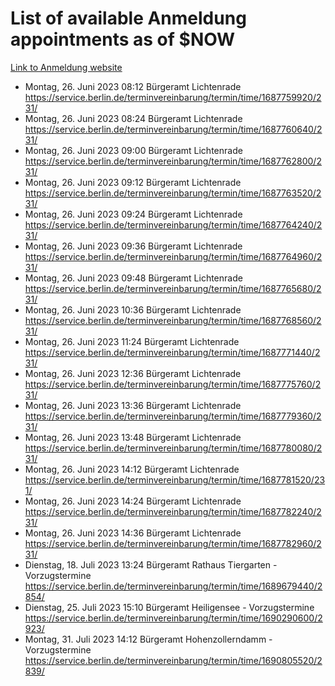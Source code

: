 # List of available Anmeldung appointments as of $NOW
[Link to Anmeldung website](https://service.berlin.de/terminvereinbarung/termin/tag.php?termin=1&anliegen[]=120686&dienstleisterlist=122210,122217,327316,122219,327312,122227,327314,122231,327346,122243,327348,122254,122252,329742,122260,329745,122262,329748,122271,327278,122273,327274,122277,327276,330436,122280,327294,122282,327290,122284,327292,122291,327270,122285,327266,122286,327264,122296,327268,150230,329760,122297,327286,122294,327284,122312,329763,122314,329775,122304,327330,122311,327334,122309,327332,317869,122281,327352,122279,329772,122283,122276,327324,122274,327326,122267,329766,122246,327318,122251,327320,122257,327322,122208,327298,122226,327300&herkunft=http%3A%2F%2Fservice.berlin.de%2Fdienstleistung%2F120686%2F)
- Montag, 26. Juni 2023 08:12 Bürgeramt Lichtenrade https://service.berlin.de/terminvereinbarung/termin/time/1687759920/231/
- Montag, 26. Juni 2023 08:24 Bürgeramt Lichtenrade https://service.berlin.de/terminvereinbarung/termin/time/1687760640/231/
- Montag, 26. Juni 2023 09:00 Bürgeramt Lichtenrade https://service.berlin.de/terminvereinbarung/termin/time/1687762800/231/
- Montag, 26. Juni 2023 09:12 Bürgeramt Lichtenrade https://service.berlin.de/terminvereinbarung/termin/time/1687763520/231/
- Montag, 26. Juni 2023 09:24 Bürgeramt Lichtenrade https://service.berlin.de/terminvereinbarung/termin/time/1687764240/231/
- Montag, 26. Juni 2023 09:36 Bürgeramt Lichtenrade https://service.berlin.de/terminvereinbarung/termin/time/1687764960/231/
- Montag, 26. Juni 2023 09:48 Bürgeramt Lichtenrade https://service.berlin.de/terminvereinbarung/termin/time/1687765680/231/
- Montag, 26. Juni 2023 10:36 Bürgeramt Lichtenrade https://service.berlin.de/terminvereinbarung/termin/time/1687768560/231/
- Montag, 26. Juni 2023 11:24 Bürgeramt Lichtenrade https://service.berlin.de/terminvereinbarung/termin/time/1687771440/231/
- Montag, 26. Juni 2023 12:36 Bürgeramt Lichtenrade https://service.berlin.de/terminvereinbarung/termin/time/1687775760/231/
- Montag, 26. Juni 2023 13:36 Bürgeramt Lichtenrade https://service.berlin.de/terminvereinbarung/termin/time/1687779360/231/
- Montag, 26. Juni 2023 13:48 Bürgeramt Lichtenrade https://service.berlin.de/terminvereinbarung/termin/time/1687780080/231/
- Montag, 26. Juni 2023 14:12 Bürgeramt Lichtenrade https://service.berlin.de/terminvereinbarung/termin/time/1687781520/231/
- Montag, 26. Juni 2023 14:24 Bürgeramt Lichtenrade https://service.berlin.de/terminvereinbarung/termin/time/1687782240/231/
- Montag, 26. Juni 2023 14:36 Bürgeramt Lichtenrade https://service.berlin.de/terminvereinbarung/termin/time/1687782960/231/
- Dienstag, 18. Juli 2023 13:24 Bürgeramt Rathaus Tiergarten - Vorzugstermine https://service.berlin.de/terminvereinbarung/termin/time/1689679440/2854/
- Dienstag, 25. Juli 2023 15:10 Bürgeramt Heiligensee - Vorzugstermine https://service.berlin.de/terminvereinbarung/termin/time/1690290600/2923/
- Montag, 31. Juli 2023 14:12 Bürgeramt Hohenzollerndamm - Vorzugstermine https://service.berlin.de/terminvereinbarung/termin/time/1690805520/2839/
